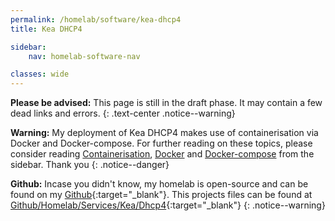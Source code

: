```yaml
---
permalink: /homelab/software/kea-dhcp4
title: Kea DHCP4

sidebar:
    nav: homelab-software-nav

classes: wide
---
```


**Please be advised:** This page is still in the draft phase. It may contain a few dead links and errors.
{: .text-center .notice--warning}


**Warning:** My deployment of Kea DHCP4 makes use of containerisation via Docker and Docker-compose. For further reading on these topics, please consider reading [Containerisation](/homelab/software/containerisation), [Docker](/homelab/software/docker) and [Docker-compose](/homelab/software/docker-compose) from the sidebar. Thank you
{: .notice--danger}

**Github:** Incase you didn't know, my homelab is open-source and can be found on my [Github](https://github.com/OlivandoGit){:target="_blank"}.
This projects files can be found at [Github/Homelab/Services/Kea/Dhcp4](https://github.com/OlivandoGit/Homelab/tree/master/services/kea/dhcp4){:target="_blank"}
{: .notice--warning}
